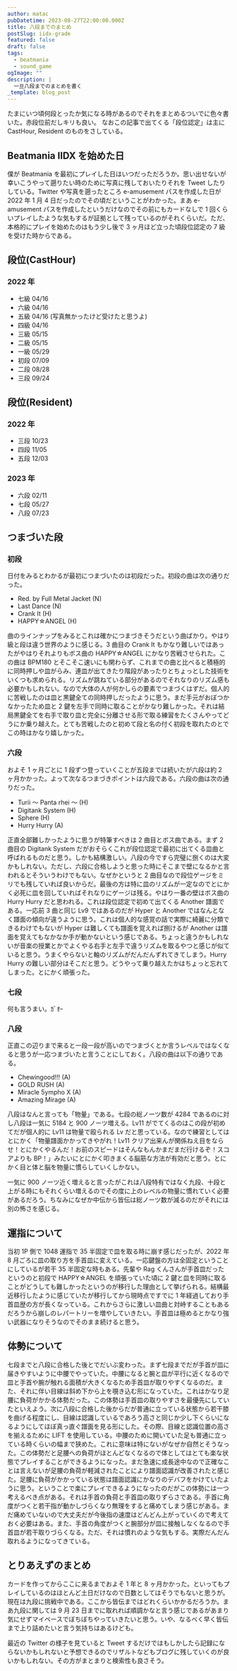 ```yaml
---
author: matac
pubDatetime: 2023-08-27T22:00:00.000Z
title: 八段までのまとめ
postSlug: iidx-grade
featured: false
draft: false
tags:
  - beatmania
  - sound_game
ogImage: ""
description: |
  一旦八段までのまとめを書く
_template: blog_post
---
```


たまにいつ頃何段とったか気になる時があるのでそれをまとめるついでに色々書いた。赤段位前だしキリも良い。
なおこの記事で出てくる「段位認定」は主に CastHour, Resident のものをさしている。

## Beatmania IIDX を始めた日

僕が Beatmania を最初にプレイした日はいつだっただろうか。思い出せないが幸いこうやって遡りたい時のために写真に残しておいたりそれを Tweet したりしている。Twitter や写真を遡ったところ e-amusement パスを作成した日が 2022 年 1 月 4 日だったのでその頃だということがわかった。まあ e-amusement パスを作成したというだけなのでその前にもカードなしで 1 回くらいプレイしたような気もするが証拠として残っているのがそれくらいだ。ただ、本格的にプレイを始めたのはもう少し後で 3 ヶ月ほど立った頃段位認定の 7 級を受けた時からである。

## 段位(CastHour)

### 2022 年

- 七級 04/16
- 六級 04/16
- 五級 04/16 (写真無かったけど受けたと思うよ)
- 四級 04/16
- 三級 05/15
- 二級 05/15
- 一級 05/29
- 初段 07/09
- 二段 08/28
- 三段 09/24

## 段位(Resident)

### 2022 年

- 三段 10/23
- 四段 11/05
- 五段 12/03

### 2023 年

- 六段 02/11
- 七段 05/27
- 八段 07/23

## つまづいた段

### 初段

日付をみるとわかるが最初につまづいたのは初段だった。初段の曲は次の通りだった。

- Red. by Full Metal Jacket (N)
- Last Dance (N)
- Crank It (H)
- HAPPY☆ANGEL (H)

曲のラインナップをみるとこれは確かにつまづきそうだという曲ばかり。やはり級と段は違う世界のように感じる。3 曲目の Crank It もかなり難しいではあったがやはりそれよりもボス曲の HAPPY☆ANGEL にかなり苦戦させられた。この曲は BPM180 とそこそこ速いにも関わらず、これまでの曲と比べると積極的に同時押しや皿がらみ、連皿が出てきたり階段があったりとちょっとした技術をいくつも求められる。リズムが跳ねている部分があるのでそれなりのリズム感も必要かもしれない。なので大体の人が何かしらの要素でつまづくはずだ。個人的に苦戦したのは皿と黒鍵全ての同時押しだったように思う。まだ手元がおぼつかなかったため皿と 2 鍵を左手で同時に取ることがかなり難しかった。それは結局黒鍵全てを右手で取り皿と完全に分離させる形で取る練習をたくさんやってどうにか乗り越えた。とても苦戦したのと初めて段と名の付く初段を取れたのとでこの時はかなり嬉しかった。

### 六段

およそ 1 ヶ月ごとに 1 段ずつ登っていくことが五段までは続いたが六段は約 2 ヶ月かかった。よって次なるつまづきポイントは六段である。六段の曲は次の通りだった。

- Turii ～ Panta rhei ～ (H)
- Digitank System (H)
- Sphere (H)
- Hurry Hurry (A)

正直全部難しかったように思うが特筆すべきは 2 曲目とボス曲である。まず 2 曲目の Digitank System だがおそらくこれが段位認定で最初に出てくる皿曲と呼ばれるものだと思う。しかも結構激しい。八段の今ですら完璧に捌くのは大変かもしれない。ただし、六段に合格しようと思った時にそこまで壁になるかと言われるとそういうわけでもない。なぜかというと 2 曲目なので段位ゲージをミリでも残していれば良いからだ。最後の方は特に皿のリズムが一定なのでとにかく必死に皿を回していればそれなりにゲージは残る。やはり一番の壁はボス曲の Hurry Hurry だと思われる。これは段位認定で初めて出てくる Another 譜面である。一応前 3 曲と同じ Lv9 ではあるのだが Hyper と Another ではなんとなく譜面の傾向が違うように思う。これは個人的な感覚の話で実際に綺麗に分類できるわけでもないが Hyper は難しくても譜面を覚えれば捌けるが Another は譜面を覚えてもなかなか手が動かないという感じである。ちょっと違うかもしれないが音楽の授業とかでよくやる右手と左手で違うリズムを取るやつと感じが似ていると思う。うまくやらないと軸のリズムがだんだんずれてきてしまう。Hurry Hurry の難しい部分はそこだと思う。どうやって乗り越えたかはちょっと忘れてしまった。とにかく頑張った。

### 七段

何も言うまい。ｶﾞｵｰ

### 八段

正直この辺りまで来ると一段一段が高いのでつまづくとか言うレベルではなくなると思うが一応つまづいたと言うことにしておく。八段の曲は以下の通りである。

- Chewingood!!! (A)
- GOLD RUSH (A)
- Miracle 5ympho X (A)
- Amazing Mirage (A)

八段はなんと言っても「物量」である。七段の総ノーツ数が 4284 であるのに対し八段は一気に 5184 と 900 ノーツ増える。Lv11 がでてくるのはこの段が初めてだが個人的に Lv11 は物量で殴られる Lv だと思っている。なので練習としてはとにかく「物量譜面かかってきやがれ！Lv11 クリア出来んが関係ねえ目をならせ！とにかくやるんだ！お前のスピードはそんなもんかまだまだ行けるぞ！スコアよりも BP！」みたいにとにかく叩きまくる脳筋な方法が有効だと思う。とにかく目と体と脳を物量に慣らしていくしかない。

一気に 900 ノーツ近く増えると言ったがこれは八段特有ではなく九段、十段と上がる時にもそれくらい増えるのでその度に上のレベルの物量に慣れていく必要があるだろう。ちなみになぜか中伝から皆伝は総ノーツ数が減るのだがそれには別の怖さを感じる。

## 運指について

当初 1P 側で 1048 運指で 35 半固定で皿を取る時に崩す感じだったが、2022 年 8 月ごろに皿の取り方を手首皿に変えている。一応鍵盤の方は全固定ということにしているが若干 35 半固定な時もある。先輩や Rag くんさんが手首皿だったというのと初段で HAPPY☆ANGEL を頑張っていた頃に 2 鍵と皿を同時に取ることがどうしても難しかったというのが移行した理由として挙げられる。結構最近移行したように感じていたが移行してから現時点ですでに 1 年経過しており手首皿歴の方が長くなっている。これからさらに激しい皿曲と対峙することもあるだろうから崩しのレパートリーを増やしていきたい。手首皿は極めるとかなり強い武器になりそうなのでそのまま続けると思う。

## 体勢について

七段までと八段に合格した後とでだいぶ変わった。まず七段までだが手首が皿に届きやすいように中腰でやっていた。中腰になると腕と皿が平行に近くなるので皿と手首や腕が触れる面積が大きくなるため手首皿が取りやすくなるのだ。また、それに伴い目線は斜め下から上を覗き込む形になっていた。これはかなり足腰に負荷がかかる体勢だった。この体勢は手首皿の取りやすさを最優先にしていたといえよう。次に八段に合格した後からだが普通に立っている状態から若干膝を曲げる程度にし、目線は認識しているであろう高さと同じか少し下くらいになるようにしてほぼ真っ直ぐ譜面を見る形にした。その際、目線と認識位置の高さを揃えるために LIFT を使用している。中腰のために開いていた足も普通に立っている時くらいの幅まで狭めた。これに意味は特にないがなぜか自然とそうなった。この体勢だと足腰への負荷がほとんどなくなるので体としてはとても楽な状態でプレイすることができるようになった。まだ急速に成長途中なので正確なことは言えないが足腰の負荷が軽減されたことにより譜面認識が改善されたと感じた。足腰に負荷がかかっている状態は譜面認識にかなりのデバフをかけていたように思う。ということで楽にプレイできるようになったのだがこの体勢には一つ考えるべき点がある。それは手首の負荷と手首皿の取りずらさである。手首に角度がつくと若干指が動かしづらくなり無理をすると痛めてしまう感じがある。まだ痛めていないので大丈夫だが今後指の速度はどんどん上がっていくので考えておく必要はある。また、手首の角度がつくと腕部分が皿に接触しなくなるので手首皿が若干取りづらくなる。ただ、それは慣れのような気もする。実際だんだん取れるようになってきている。

## とりあえずのまとめ

カードを作ってからここに来るまでおよそ 1 年と 8 ヶ月かかった。といってもプレイしているのはほとんど土日だけなので日数としてはそうでもないと思うが。現在は九段に挑戦中である。ここから皆伝まではどれくらいかかるだろうか。まあ九段に関しては 9 月 23 日までに取れれば順調かなと言う感じであるがあまり気にせずマイペースでぼちぼちやっていきたいと思う。いや、なるべく早く皆伝まで上り詰めたいと言う気持ちはあるけども。

最近の Twitter の様子を見ていると Tweet するだけではもしかしたら記録にならないかもしれないと予想できるのでリザルトなどもブログに残していくのが良いかもしれない。その方がまとまりと検索性も良さそう。
